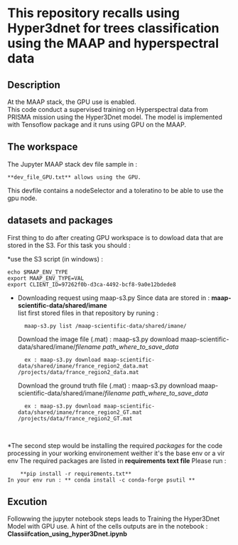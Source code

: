 
# This repository recalls using Hyper3dnet for trees classification using the MAAP  and hyperspectral data

## Description 

At the MAAP stack, the GPU use is enabled.    
This code conduct a supervised training on Hyperspectral data from PRISMA mission using the Hyper3Dnet model. 
The model is implemented with Tensoflow package and it runs using GPU on the MAAP. 

## The workspace 

The Jupyter MAAP stack dev file sample in : 

	**dev_file_GPU.txt** allows using the GPU. 

This devfile contains a nodeSelector and a toleratino to be able to use the gpu node.


## datasets and packages 

First thing to do after creating GPU workspace is to dowload data that are stored in the S3. For this task you should : 

*use the S3 script (in windows) : 

    echo $MAAP_ENV_TYPE
	export MAAP_ENV_TYPE=VAL
	export CLIENT_ID=97262f0b-d3ca-4492-bcf8-9a0e12bdede8

* Downloading request using maap-s3.py
	Since data are stored in :  **maap-scientific-data/shared/imane**   
	list first stored files in that repository by runing :
	
		maap-s3.py list /maap-scientific-data/shared/imane/
	
	Download the image file (.mat) : maap-s3.py download maap-scientific-data/shared/imane/*filename* *path_where_to_save_data* 
	
		ex : maap-s3.py download maap-scientific-data/shared/imane/france_region2_data.mat /projects/data/france_region2_data.mat

	Download the ground truth file (.mat) : maap-s3.py download maap-scientific-data/shared/imane/*filename* *path_where_to_save_data*   
	
		ex : maap-s3.py download maap-scientific-data/shared/imane/france_region2_GT.mat /projects/data/france_region2_GT.mat

&nbsp;

*The second step would be installing the required *packages* for the code processing in your working environement weither it's the base env or a vir env
	The required packages are listed in **requirements text file** 
	Please run : 
		
		**pip install -r requirements.txt**
	In your env run : ** conda install -c conda-forge psutil ** 

## Excution 

Followwing the jupyter notebook steps leads to Training the Hyper3Dnet Model with GPU use.
A hint of the cells outputs are in the notebook : **Classiifcation_using_hyper3Dnet.ipynb**

